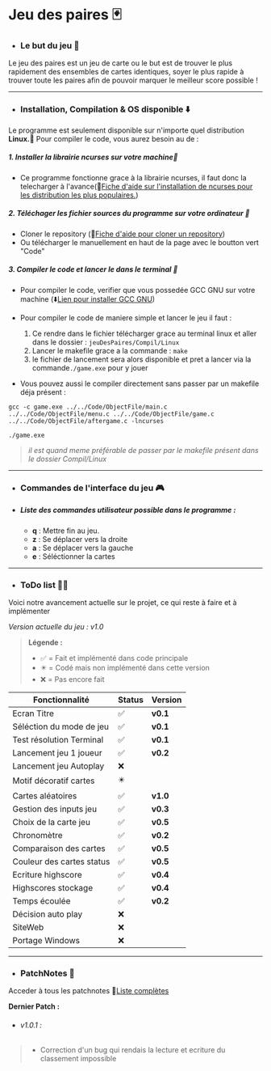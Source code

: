 # Jeu des paires :black_joker:

- ### Le but du jeu :black_flag: 

 Le jeu des paires est un jeu de carte ou le but est de trouver le plus rapidement des ensembles de cartes identiques, soyer le plus rapide à trouver toute les paires afin de pouvoir marquer le meilleur score possible ! 

---

 - ### Installation, Compilation & OS disponible :arrow_down:

Le programme est seulement disponible sur n'importe quel distribution **Linux.:penguin:** Pour compiler le code, vous aurez besoin au de :

##### 1. Installer la librairie ncurses sur votre machine:blue_book: 

- Ce programme fonctionne grace à la librairie ncurses, il faut donc la telecharger à l'avance(:page_facing_up:[Fiche d'aide sur l'installation de ncurses pour les distribution les plus populaires.](https://www.cyberciti.biz/faq/linux-install-ncurses-library-headers-on-debian-ubuntu-centos-fedora/?__cf_chl_tk=rluPuC6Rq0fQWuxExTTKQpOTJpms0k3zLRHfU842vQY-1700225221-0-gaNycGzNDqU))

##### 2. Téléchager les fichier sources du programme sur votre ordinateur :floppy_disk: 

- Cloner le repository (:page_facing_up:[Fiche d'aide pour cloner un repository](https://docs.github.com/fr/repositories/creating-and-managing-repositories/cloning-a-repository))
- Ou télécharger le manuellement en haut de la page avec le boutton vert "Code"

##### 3. Compiler le code et lancer le dans le terminal :minidisc:

- Pour compiler le code, verifier que vous possedée GCC GNU sur votre machine (:arrow_down:[Lien pour installer GCC GNU](https://doc.ubuntu-fr.org/gcc))

- Pour compiler le code de maniere simple et lancer le jeu il faut :

    1. Ce rendre dans le fichier télécharger grace au terminal linux et aller dans le dossier : ```jeuDesPaires/Compil/Linux``` 
    2. Lancer le makefile grace a la commande : ```make```
    3. le fichier de lancement sera alors disponible et pret a lancer via la commande```./game.exe``` pour y jouer
- Vous pouvez aussi le compiler directement sans passer par un makefile déja présent : 
```
gcc -c game.exe ../../Code/ObjectFile/main.c ../../Code/ObjectFile/menu.c ../../Code/ObjectFile/game.c ../../Code/ObjectFile/aftergame.c -lncurses

./game.exe
```
> *il est quand meme préférable de passer par le makefile présent dans le dossier Compil/Linux*

---

- ### Commandes de l'interface du jeu :video_game:

- ##### Liste des commandes utilisateur possible dans le programme :

    - **q** : Mettre fin au jeu.
    - **z** : Se déplacer vers la droite
    - **a** : Se déplacer vers la gauche
    - **e** : Séléctionner la cartes

---

- ### ToDo list :memo::white_check_mark:

Voici notre avancement actuelle sur le projet, ce qui reste à faire et à implémenter

*Version actuelle du jeu : v1.0*

> **Légende :**
>
> - :white_check_mark: = Fait et implémenté dans code principale
> - :eight_pointed_black_star: = Codé mais non implémenté dans cette version
> - :x: = Pas encore fait

|Fonctionnalité            |Status                    |Version |
|--------------------------|--------------------------|--------|
|Ecran Titre               |:white_check_mark:        |**v0.1**|
|Séléction du mode de jeu  |:white_check_mark:        |**v0.1**|
|Test résolution Terminal  |:white_check_mark:        |**v0.1**|
|Lancement jeu 1 joueur    |:white_check_mark:        |**v0.2**|
|Lancement jeu Autoplay    |:x:                       |        |
|Motif décoratif cartes    |:eight_pointed_black_star:|        |
|Cartes aléatoires         |:white_check_mark:        |**v1.0**|
|Gestion des inputs jeu    |:white_check_mark:        |**v0.3**|
|Choix de la carte jeu     |:white_check_mark:        |**v0.5**|
|Chronomètre               |:white_check_mark:        |**v0.2**|
|Comparaison des cartes    |:white_check_mark:        |**v0.5**|
|Couleur des cartes status |:white_check_mark:        |**v0.5**|
|Ecriture highscore        |:white_check_mark:        |**v0.4**|
|Highscores stockage       |:white_check_mark:        |**v0.4**|
|Temps écoulée             |:white_check_mark:        |**v0.2**|
|Décision auto play        |:x:                       |        |
|SiteWeb                   |:x:                       |        |
|Portage Windows           |:x:                       |        |

---

- ### PatchNotes :bookmark_tabs:

Acceder à tous les patchnotes :page_facing_up:[Liste complètes](./PATCH.md)

**Dernier Patch :**

- ###### v1.0.1 :
> - Correction d'un bug qui rendais la lecture et ecriture du classement impossible